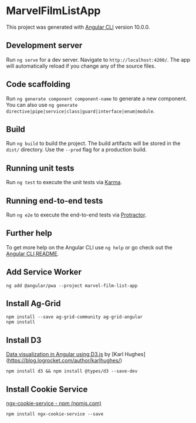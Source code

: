 # MarvelFilmListApp

This project was generated with [Angular CLI](https://github.com/angular/angular-cli) version 10.0.0.

## Development server

Run `ng serve` for a dev server. Navigate to `http://localhost:4200/`. The app will automatically reload if you change any of the source files.

## Code scaffolding

Run `ng generate component component-name` to generate a new component. You can also use `ng generate directive|pipe|service|class|guard|interface|enum|module`.

## Build

Run `ng build` to build the project. The build artifacts will be stored in the `dist/` directory. Use the `--prod` flag for a production build.

## Running unit tests

Run `ng test` to execute the unit tests via [Karma](https://karma-runner.github.io).

## Running end-to-end tests

Run `ng e2e` to execute the end-to-end tests via [Protractor](http://www.protractortest.org/).

## Further help

To get more help on the Angular CLI use `ng help` or go check out the [Angular CLI README](https://github.com/angular/angular-cli/blob/master/README.md).

## Add Service Worker

	ng add @angular/pwa --project marvel-film-list-app

## Install Ag-Grid

	npm install --save ag-grid-community ag-grid-angular
	npm install 

## Install D3

[Data visualization in Angular using D3.js](https://blog.logrocket.com/data-visualization-angular-d3/) by [Karl Hughes] (https://blog.logrocket.com/author/karlhughes/)

	npm install d3 && npm install @types/d3 --save-dev


## Install Cookie Service

[ngx-cookie-service - npm (npmjs.com)](https://www.npmjs.com/package/ngx-cookie-service)

	npm install ngx-cookie-service --save

